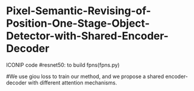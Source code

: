 # Pixel-Semantic-Revising-of-Position-One-Stage-Object-Detector-with-Shared-Encoder-Decoder
ICONIP code
#resnet50: to build fpns(fpns.py)

#We use giou loss to train our method, and we propose a shared encoder-decoder with different attention mechanisms.
